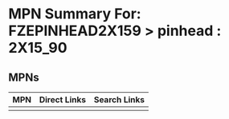 



# MPN Summary For: FZEPINHEAD2X159 > pinhead : 2X15_90

## MPNs
  

|MPN|Direct Links|Search Links|
| :--- | :--- | :--- |
||||
